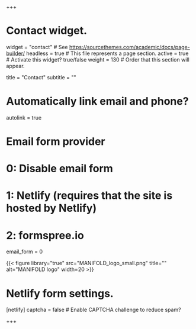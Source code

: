 +++
# Contact widget.
widget = "contact"  # See https://sourcethemes.com/academic/docs/page-builder/
headless = true  # This file represents a page section.
active = true  # Activate this widget? true/false
weight = 130  # Order that this section will appear.

title = "Contact"
subtitle = ""

# Automatically link email and phone?
autolink = true

# Email form provider
#   0: Disable email form
#   1: Netlify (requires that the site is hosted by Netlify)
#   2: formspree.io
email_form = 0

{{< figure library="true" src="MANIFOLD_logo_small.png" title="" alt="MANIFOLD logo" width=20 >}}

# Netlify form settings.
[netlify]
  captcha = false  # Enable CAPTCHA challenge to reduce spam?
  
  
+++


